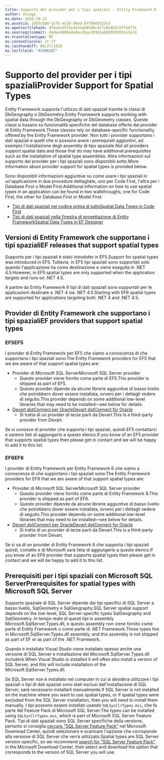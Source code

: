 ```yaml
---
title: Supporto del provider per i tipi spaziali - Entity Framework 6
author: divega
ms.date: 2016-10-23
ms.assetid: 1097cb00-15f5-453d-90ed-bff9403d23e3
ms.openlocfilehash: 07eeecb5f5e3e3eab8548c4c7c0ed55c5ffb4f31
ms.sourcegitcommit: dadee5905ada9ecdbae28363a682950383ce3e10
ms.translationtype: MT
ms.contentlocale: it-IT
ms.lasthandoff: 08/27/2018
ms.locfileid: "42998287"
---
```

# <a name="provider-support-for-spatial-types"></a><span data-ttu-id="e5699-102">Supporto del provider per i tipi spaziali</span><span class="sxs-lookup"><span data-stu-id="e5699-102">Provider Support for Spatial Types</span></span>
<span data-ttu-id="e5699-103">Entity Framework supporta l'utilizzo di dati spaziali tramite le classi di DbGeography o DbGeometry.</span><span class="sxs-lookup"><span data-stu-id="e5699-103">Entity Framework supports working with spatial data through the DbGeography or DbGeometry classes.</span></span> <span data-ttu-id="e5699-104">Queste classi si basano su funzionalità specifiche del database offerte dal provider di Entity Framework.</span><span class="sxs-lookup"><span data-stu-id="e5699-104">These classes rely on database-specific functionality offered by the Entity Framework provider.</span></span> <span data-ttu-id="e5699-105">Non tutti i provider supportano i dati spaziali e quelli che si possono avere i prerequisiti aggiuntivi, ad esempio l'installazione degli assembly di tipo spaziale.</span><span class="sxs-lookup"><span data-stu-id="e5699-105">Not all providers support spatial data and those that do may have additional prerequisites such as the installation of spatial type assemblies.</span></span> <span data-ttu-id="e5699-106">Altre informazioni sul supporto del provider per i tipi spaziali sono disponibili sotto.</span><span class="sxs-lookup"><span data-stu-id="e5699-106">More information about provider support for spatial types is provided below.</span></span>  

<span data-ttu-id="e5699-107">Sono disponibili informazioni aggiuntive su come usare i tipi spaziali in un'applicazione in due procedure dettagliate, uno per Code First, l'altra per i Database First o Model First:</span><span class="sxs-lookup"><span data-stu-id="e5699-107">Additional information on how to use spatial types in an application can be found in two walkthroughs, one for Code First, the other for Database First or Model First:</span></span>  

- [<span data-ttu-id="e5699-108">Tipi di dati spaziali nel codice prima di tutto</span><span class="sxs-lookup"><span data-stu-id="e5699-108">Spatial Data Types in Code First</span></span>](~/ef6/modeling/code-first/data-types/spatial.md)  
- [<span data-ttu-id="e5699-109">Tipi di dati spaziali nella finestra di progettazione di Entity Framework</span><span class="sxs-lookup"><span data-stu-id="e5699-109">Spatial Data Types in EF Designer</span></span>](~/ef6/modeling/designer/data-types/spatial.md)  

## <a name="ef-releases-that-support-spatial-types"></a><span data-ttu-id="e5699-110">Versioni di Entity Framework che supportano i tipi spaziali</span><span class="sxs-lookup"><span data-stu-id="e5699-110">EF releases that support spatial types</span></span>  

<span data-ttu-id="e5699-111">Supporto per i tipi spaziali è stato introdotto in EF5.</span><span class="sxs-lookup"><span data-stu-id="e5699-111">Support for spatial types was introduced in EF5.</span></span> <span data-ttu-id="e5699-112">Tuttavia, in EF5 tipi spaziali sono supportati solo quando l'applicazione ha come destinazione e viene eseguita in .NET 4.5.</span><span class="sxs-lookup"><span data-stu-id="e5699-112">However, in EF5 spatial types are only supported when the application targets and runs on .NET 4.5.</span></span>  

<span data-ttu-id="e5699-113">A partire da Entity Framework 6 tipi di dati spaziali sono supportati per le applicazioni destinate a .NET 4 sia .NET 4.5.</span><span class="sxs-lookup"><span data-stu-id="e5699-113">Starting with EF6 spatial types are supported for applications targeting both .NET 4 and .NET 4.5.</span></span>  

## <a name="ef-providers-that-support-spatial-types"></a><span data-ttu-id="e5699-114">Provider di Entity Framework che supportano i tipi spaziali</span><span class="sxs-lookup"><span data-stu-id="e5699-114">EF providers that support spatial types</span></span>  

### <a name="ef5"></a><span data-ttu-id="e5699-115">EF5</span><span class="sxs-lookup"><span data-stu-id="e5699-115">EF5</span></span>  

<span data-ttu-id="e5699-116">I provider di Entity Framework per EF5 che siamo a conoscenza di che supportano i tipi spaziali sono:</span><span class="sxs-lookup"><span data-stu-id="e5699-116">The Entity Framework providers for EF5 that we are aware of that support spatial types are:</span></span>  

- <span data-ttu-id="e5699-117">Provider di Microsoft SQL Server</span><span class="sxs-lookup"><span data-stu-id="e5699-117">Microsoft SQL Server provider</span></span>  
    - <span data-ttu-id="e5699-118">Questo provider viene fornito come parte di EF5.</span><span class="sxs-lookup"><span data-stu-id="e5699-118">This provider is shipped as part of EF5.</span></span>  
    - <span data-ttu-id="e5699-119">Questo provider dipende da alcune librerie aggiuntive di basso livello che potrebbero dover essere installata, ovvero per i dettagli vedere di seguito.</span><span class="sxs-lookup"><span data-stu-id="e5699-119">This provider depends on some additional low-level libraries that may need to be installed—see below for details.</span></span>  
- [<span data-ttu-id="e5699-120">Devart dotConnect per Oracle</span><span class="sxs-lookup"><span data-stu-id="e5699-120">Devart dotConnect for Oracle</span></span>](http://www.devart.com/dotconnect/oracle/)  
    - <span data-ttu-id="e5699-121">Si tratta di un provider di terze parti da Devart.</span><span class="sxs-lookup"><span data-stu-id="e5699-121">This is a third-party provider from Devart.</span></span>  

<span data-ttu-id="e5699-122">Se si conosce di provider che supporta i tipi spaziali, quindi EF5 contattarci e saremo lieti di aggiungerlo a questo elenco.</span><span class="sxs-lookup"><span data-stu-id="e5699-122">If you know of an EF5 provider that supports spatial types then please get in contact and we will be happy to add it to this list.</span></span>  

### <a name="ef6"></a><span data-ttu-id="e5699-123">EF6</span><span class="sxs-lookup"><span data-stu-id="e5699-123">EF6</span></span>  

<span data-ttu-id="e5699-124">I provider di Entity Framework per Entity Framework 6 che siamo a conoscenza di che supportano i tipi spaziali sono:</span><span class="sxs-lookup"><span data-stu-id="e5699-124">The Entity Framework providers for EF6 that we are aware of that support spatial types are:</span></span>  

- <span data-ttu-id="e5699-125">Provider di Microsoft SQL Server</span><span class="sxs-lookup"><span data-stu-id="e5699-125">Microsoft SQL Server provider</span></span>  
    - <span data-ttu-id="e5699-126">Questo provider viene fornito come parte di Entity Framework 6.</span><span class="sxs-lookup"><span data-stu-id="e5699-126">This provider is shipped as part of EF6.</span></span>  
    - <span data-ttu-id="e5699-127">Questo provider dipende da alcune librerie aggiuntive di basso livello che potrebbero dover essere installata, ovvero per i dettagli vedere di seguito.</span><span class="sxs-lookup"><span data-stu-id="e5699-127">This provider depends on some additional low-level libraries that may need to be installed—see below for details.</span></span>  
- [<span data-ttu-id="e5699-128">Devart dotConnect per Oracle</span><span class="sxs-lookup"><span data-stu-id="e5699-128">Devart dotConnect for Oracle</span></span>](http://www.devart.com/dotconnect/oracle/)  
    - <span data-ttu-id="e5699-129">Si tratta di un provider di terze parti da Devart.</span><span class="sxs-lookup"><span data-stu-id="e5699-129">This is a third-party provider from Devart.</span></span>  

<span data-ttu-id="e5699-130">Se si sa di un provider di Entity Framework 6 che supporta i tipi spaziali quindi, contatto e di Microsoft sarà lieta di aggiungerlo a questo elenco.</span><span class="sxs-lookup"><span data-stu-id="e5699-130">If you know of an EF6 provider that supports spatial types then please get in contact and we will be happy to add it to this list.</span></span>  

## <a name="prerequisites-for-spatial-types-with-microsoft-sql-server"></a><span data-ttu-id="e5699-131">Prerequisiti per i tipi spaziali con Microsoft SQL Server</span><span class="sxs-lookup"><span data-stu-id="e5699-131">Prerequisites for spatial types with Microsoft SQL Server</span></span>  

<span data-ttu-id="e5699-132">Supporto spaziale di SQL Server dipende dai tipi specifici di SQL Server a basso livello, SqlGeometry e SqlGeography.</span><span class="sxs-lookup"><span data-stu-id="e5699-132">SQL Server spatial support depends on the low-level, SQL Server-specific types SqlGeography and SqlGeometry.</span></span> <span data-ttu-id="e5699-133">In tempo reale di questi tipi in assembly Microsoft.SqlServer.Types.dll, e questo assembly non viene fornito come parte di Entity Framework o come parte di .NET Framework.</span><span class="sxs-lookup"><span data-stu-id="e5699-133">These types live in Microsoft.SqlServer.Types.dll assembly, and this assembly is not shipped as part of EF or as part of the .NET Framework.</span></span>  

<span data-ttu-id="e5699-134">Quando è installato Visual Studio viene installato spesso anche una versione di SQL Server e installazione del Microsoft.SqlServer.Types.dll includerà.</span><span class="sxs-lookup"><span data-stu-id="e5699-134">When Visual Studio is installed it will often also install a version of SQL Server, and this will include installation of the Microsoft.SqlServer.Types.dll.</span></span>  

<span data-ttu-id="e5699-135">Se SQL Server non è installato nel computer in cui si desidera utilizzare i tipi spaziali o tipi di dati spaziali sono stati esclusi dall'installazione di SQL Server, sarà necessario installarli manualmente.</span><span class="sxs-lookup"><span data-stu-id="e5699-135">If SQL Server is not installed on the machine where you want to use spatial types, or if spatial types were excluded from the SQL Server installation, then you will need to install them manually.</span></span> <span data-ttu-id="e5699-136">I tipi possono essere installati usando `SQLSysClrTypes.msi`, che fa parte del Feature Pack di Microsoft SQL Server.</span><span class="sxs-lookup"><span data-stu-id="e5699-136">The types can be installed using `SQLSysClrTypes.msi`, which is part of Microsoft SQL Server Feature Pack.</span></span> <span data-ttu-id="e5699-137">Tipi di dati spaziali sono SQL Server specifiche della versione, pertanto si consiglia [cercare "SQL Server Feature Pack"](https://www.microsoft.com/en-us/search/result.aspx?q=sql+server+feature+pack) nel Microsoft Download Center, quindi selezionare e scaricare l'opzione che corrisponde alla versione di SQL Server che verrà utilizzato.</span><span class="sxs-lookup"><span data-stu-id="e5699-137">Spatial types are SQL Server version-specific, so we recommend [search for "SQL Server Feature Pack"](https://www.microsoft.com/en-us/search/result.aspx?q=sql+server+feature+pack) in the Microsoft Download Center, then select and download the option that corresponds to the version of SQL Server you will use.</span></span>
